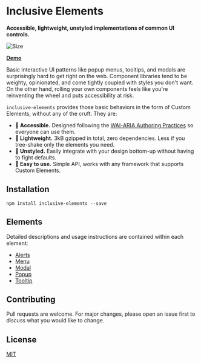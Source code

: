# Inclusive Elements

**Accessible, lightweight, unstyled implementations of common UI controls.**

![Size](https://img.shields.io/bundlephobia/minzip/inclusive-elements)

[**Demo**](https://tobyzerner.github.io/inclusive-elements/demo.html)

Basic interactive UI patterns like popup menus, tooltips, and modals are surprisingly hard to get right on the web. Component libraries tend to be weighty, opinionated, and come tightly coupled with styles you don't want. On the other hand, rolling your own components feels like you're reinventing the wheel and puts accessibility at risk.

`inclusive-elements` provides those basic behaviors in the form of Custom Elements, without any of the cruft. They are:

- **🦮 Accessible.** Designed following the [WAI-ARIA Authoring Practices](https://w3c.github.io/aria-practices) so everyone can use them.
- **🌳 Lightweight.** 3kB gzipped in total, zero dependencies. Less if you tree-shake only the elements you need.
- **🎨 Unstyled.** Easily integrate with your design bottom-up without having to fight defaults.
- **🚀 Easy to use.** Simple API, works with any framework that supports Custom Elements.

## Installation

```
npm install inclusive-elements --save
```

## Elements

Detailed descriptions and usage instructions are contained within each element:

- [Alerts](src/alerts)
- [Menu](src/menu)
- [Modal](src/modal)
- [Popup](src/popup)
- [Tooltip](src/tooltip)

## Contributing

Pull requests are welcome. For major changes, please open an issue first to discuss what you would like to change.

## License

[MIT](LICENSE)
